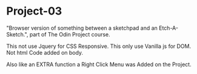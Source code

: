 # Project-03
"Browser version of something between a sketchpad and an Etch-A-Sketch.", part of The Odin Project course.

This not use Jquery for CSS Responsive.
This only use Vanilla js for DOM.
Not html Code added on body.

Also like an EXTRA function a Right Click Menu was Added on the Project.
